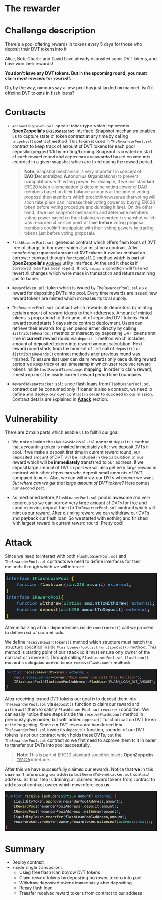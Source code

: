 # The rewarder
# Challenge description
 There's a pool offering rewards in tokens every 5 days for those who deposit their DVT tokens into it. 
 
 Alice, Bob, Charlie and David have already deposited some DVT tokens, and have won their rewards!
 
 **You don't have any DVT tokens. But in the upcoming round, you must claim most rewards for yourself.**  
 
 Oh, by the way, rumours say a new pool has just landed on mainnet. Isn't it offering DVT tokens in flash loans? 
# Contracts
- `AccountingToken.sol`: special token type which implements **OpenZeppelin's** [**`ERC20Snapshot`**](https://docs.openzeppelin.com/contracts/3.x/api/token/erc20#ERC20Snapshot)  interface. Snapshot mechanism enables us to capture state of token contract at any time by calling `snapshot()`contract method. This token is used in  `TheRewarderPool.sol` contract to keep track of amount of DVT tokens for each pool depositor(pegged 1:1) by minting/burning. Snapshot is created on start of each reward round and depositors are awarded based on amounts recorded in a given snapshot which are fixed during the reward period.

    >**Note**: Snapshot mechanism is very important in concept of **DAO**(**D**ecentralized **A**utonomus **O**rganizations) to prevent manipulations with voting power. For example, if we use standard ERC20 token iplementation to determine voting power of DAO members based on their balance amounts at the time of voting proposal then members which predict/know/sense that voting will soon take place can increase their voting power by buying ERC20 token before voting procedure and dumping it later. On the other hand, if we use snapshot mechanism and determine members voting power based on their balances recorded in snapshot which was recorded at certain point of time **before** voting proposal, members couldn't manipulate with their voting powers by trading tokens just before voting proposals.

- `FlashLoanerPool.sol`: generous contract which offers flash loans of DVT free of charge to borrower which also must be a contract. After transferring requested amount of DVT tokens it invokes method on borrower contract through `functionCall()` method which is part of **OpenZeppelin's** [**`Address`**](https://docs.openzeppelin.com/contracts/3.x/api/utils#Address-functionCall-address-bytes-) utility interface. At the end it checks if borrowed loan has been repaid. If not, `require` condition will fail and revert all changes which were made in transaction and return reamining gas to loaner. 

- `RewardToken.sol`: token which is issued by `TheRewarderPool.sol` as a reward for depositing DVTs into pool. Every time rewards are issued new reward tokens are minted which increases its total supply.

- `TheRewarderPool.sol`: contract which rewards its depositors by minting certain amount of reward tokens to their addresses. Amount of minted tokens is proportional to their amount of deposited DVT tokens. First reward round starts 5 days since contract deployment. Users can retrieve their rewards for given period either directly by calling `distributeRewards()` method or indirectly by depositing DVT tokens first time in **current** reward round via `deposit()` method which includes amount of deposited tokens into reward amount calculation. Next reward round starts from the moment of first call of `deposit()` or `distributeRewards()` contract methods after previous round was finished. To ensure that user can claim rewards only once during reward period we keep track of last timestamp in which user received reward tokens inside `lastRewardTimestamps` mapping. In order to claim reward, timestamp must be inside current reward period time boundaries.

- `RewardTokenAttacker.sol`: since flash loans from `FlashLoanerPool.sol` contract can be consumed only if loaner is also a contract, we need to define and deploy our own contract in order to succeed in our mission. Contract details are explained in [**Attack**](#Attack) section.
# Vulnerability
There are **2** main parts which enable us to fullfill our goal:

- We notice inside the `TheRewarderPool.sol` contract `deposit()` method that accounting token is minted immediately after we deposit DVTs in pool. If we make a deposit first time in current reward round, our deposited amount of DVT will be included in the calculation of our reward which will be **immediately** transfered to our address. If we deposit large amount of DVT in pool we will also get very large reward in contrast with other depositors who deposit small amounts of DVT compared to ours. Also, we can withdraw our DVTs whenever we want. *But where can we get that large amount of DVT tokens?* Here comes our second part.

- As mentioned before, `FlashLoanerPool.sol` pool is awesome and very generous so we can borrow very large amount of DVTs for free and upon receiving deposit them to `TheRewarderPool.sol` contract which will mint us our reward. After claiming reward we can withdraw our DVTs and payback our flash loan. So we started with nothing and finished with largest reward in current reward round. Pretty cool!
# Attack
Since we need to interact with both `FlashLoanerPool.sol` and `TheRewarderPool.sol` contracts we need to define interfaces for their methods through which we will interact:

![Contract Interfaces](../../images/rewarder/rewarder-img-1.PNG)

After initializing all our dependencies inside `constructor()` call we proceed to define rest of our methods.

We define `receiveRewardTokens()` method which structure must match the structure specified inside `FlashLoanerPool.sol`  `functionCall()` method. This method is starting point of our attack so it must ensure only owner of the contract can invoke it. Through calling `FlashLoanerPool.sol`  `flashLoan()` method it delegates control to our `receiveFlashLoan()` method:

![receiveRewardTokens() method](../../images/rewarder/rewarder-img-2.PNG)

After receiving loaned DVT tokens our goal is to deposit them into `TheRewarderPool.sol` via `deposit()` function to claim our reward and `withdraw()` them  to satisfy `FlashLoanerPool.sol` `require()` condition. We can easily notice these steps inside the `receiveFlashLoan()`method in previously given order, but with added `approve()` function call on DVT token at the beggining. Since our DVT tokens are transferred into `TheRewarderPool.sol` inside its `deposit()` function, spender of our DVT tokens is not our contract which holds these DVTs, but the `TheRewarderPool.sol` contract so we first need to approve them to it in order to transfer our DVTs into pool successfully.

>**Note**: This is part of ERC20 standard specified inside **OpenZeppelin** [`IERC20`](https://docs.openzeppelin.com/contracts/3.x/api/token/erc20#IERC20) interface.
    
After this we have successfully claimed our rewards. Notice that **we** in this case isn't referencing our address but `RewardTokenAttacker.sol` contract address. So final step is draining all claimed reward tokens from contract to address of contract owner which now references **us**

![receiveFlashLoan() method](../../images/rewarder/rewarder-img-3.PNG)
# Summary
- Deploy contract
- Inside single transaction:
    - Using free flash loan borrow DVT tokens
    - Claim reward tokens by depositing borrowed tokens into pool
    - Withdraw deposited tokens immediately after depositing
    - Repay flash loan
    - Transfer received reward tokens from contract to our address
